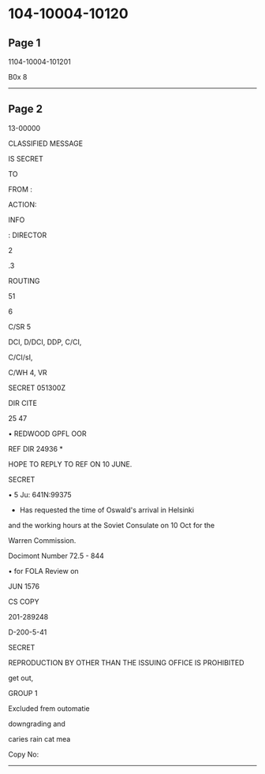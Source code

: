# 104-10004-10120

## Page 1

1104-10004-101201

B0x 8

---

## Page 2

13-00000

CLASSIFIED MESSAGE

IS SECRET

TO

FROM :

ACTION:

INFO

: DIRECTOR

2

.3

ROUTING

51

6

C/SR 5

DCI, D/DCI, DDP, C/CI,

C/CI/sI,

C/WH 4, VR

SECRET 051300Z

DIR CITE

25 47

• REDWOOD GPFL OOR

REF DIR 24936 *

HOPE TO REPLY TO REF ON 10 JUNE.

SECRET

• 5 Ju: 641N:99375

* Has requested the time of Oswald's arrival in Helsinki

and the working hours at the Soviet Consulate on 10 Oct for the

Warren Commission.

Docimont Number 72.5 - 844

• for FOLA Review on

JUN 1576

CS COPY

201-289248

D-200-5-41

SECRET

REPRODUCTION BY OTHER THAN THE ISSUING OFFICE IS PROHIBITED

get out,

GROUP 1

Excluded frem outomatie

downgrading and

caries rain cat mea

Copy No:

---

